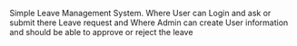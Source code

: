 Simple Leave Management System.
  Where User can Login and ask or submit there Leave request and Where Admin can create User information and should be able to approve or reject the leave
